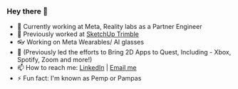### Hey there 👋

- 👾 Currently working at Meta, Reality labs as a Partner Engineer
- 🔭 Previously worked at [SketchUp Trimble](https://www.sketchup.com/products/sketchup-viewer)
- 👓 Working on Meta Wearables/ AI glasses
- 🌱 (Previously led the efforts to Bring 2D Apps to Quest, Including - Xbox, Spotify, Zoom and more!)
- 📫 How to reach me: [LinkedIn](https://www.linkedin.com/in/abhijit-srikanth/) | [Email me](mailto:abhijit.93@hotmail.com)
- ⚡ Fun fact: I'm known as Pemp or Pampas
